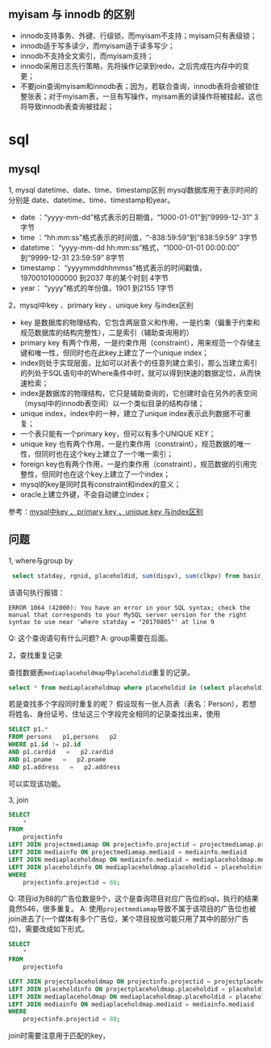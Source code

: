 ## myisam 与 innodb 的区别
- innodb支持事务、外键、行级锁，而myisam不支持；myisam只有表级锁；
- innodb适于写多读少，而myisam适于读多写少；
- innodb不支持全文索引，而myisam支持；
- innodb采用日志先行策略，先将操作记录到redo，之后完成在内存中的变更；
- 不要join查询myisam和innodb表；因为，若联合查询，innodb表将会被锁住整张表；对于myisam表，一旦有写操作，myisam表的读操作将被挂起，这也将导致innodb表查询被挂起；

# sql
## mysql
1, mysql datetime、date、time、timestamp区别
mysql数据库用于表示时间的分别是 date、datetime、time、timestamp和year。

- date ：“yyyy-mm-dd”格式表示的日期值，“1000-01-01”到“9999-12-31” 3字节
- time ：“hh:mm:ss”格式表示的时间值，“-838:59:59”到“838:59:59” 3字节
- datetime： “yyyy-mm-dd hh:mm:ss”格式，“1000-01-01 00:00:00” 到“9999-12-31 23:59:59” 8字节
- timestamp： “yyyymmddhhmmss”格式表示的时间戳值，19700101000000 到2037 年的某个时刻 4字节
- year： “yyyy”格式的年份值，1901 到2155 1字节

2，mysql中key 、primary key 、unique key 与index区别

- key 是数据库的物理结构，它包含两层意义和作用，一是约束（偏重于约束和规范数据库的结构完整性），二是索引（辅助查询用的）
- primary key 有两个作用，一是约束作用（constraint），用来规范一个存储主键和唯一性，但同时也在此key上建立了一个unique index；
- index则处于实现层面，比如可以对表个的任意列建立索引，那么当建立索引的列处于SQL语句中的Where条件中时，就可以得到快速的数据定位，从而快速检索；
- index是数据库的物理结构，它只是辅助查询的，它创建时会在另外的表空间（mysql中的innodb表空间）以一个类似目录的结构存储；
- unique index，index中的一种，建立了unique index表示此列数据不可重复；
- 一个表只能有一个primary key，但可以有多个UNIQUE KEY；
- unique key 也有两个作用，一是约束作用（constraint），规范数据的唯一性，但同时也在这个key上建立了一个唯一索引；
- foreign key也有两个作用，一是约束作用（constraint），规范数据的引用完整性，但同时也在这个key上建立了一个index；
- mysql的key是同时具有constraint和index的意义；
- oracle上建立外键，不会自动建立index；

参考：[mysql中key 、primary key 、unique key 与index区别](http://blog.csdn.net/nanamasuda/article/details/52543177)

## 问题
1, where与group by

```sql
 select statday, rgnid, placeholdid, sum(dispv), sum(clkpv) from basic_stat_d group by placeholdid,rgnid where statday = "20170805";
```
该语句执行报错：

```
ERROR 1064 (42000): You have an error in your SQL syntax; check the manual that corresponds to your MySQL server version for the right syntax to use near 'where statday = "20170805"' at line 9
```

Q: 这个查询语句有什么问题?
A: group需要在后面。

2，查找重复记录

查找数据表`mediaplaceholdmap`中`placeholdid`重复的记录。

```sql
select * from mediaplaceholdmap where placeholdid in (select placeholdid from mediaplaceholdmap group by placeholdid having count(placeholdid) > 1);
```

若是查找多个字段同时重复的呢？
假设现有一张人员表（表名：Person），若想将姓名、身份证号、住址这三个字段完全相同的记录查找出来，使用

```sql
SELECT p1.*
FROM persons   p1,persons   p2
WHERE p1.id != p2.id
AND p1.cardid   =   p2.cardid
AND p1.pname   =   p2.pname
AND p1.address   =   p2.address
```
可以实现该功能。

3, join

```sql
SELECT
    *
FROM
    projectinfo
LEFT JOIN projectmediamap ON projectinfo.projectid = projectmediamap.projectid
LEFT JOIN mediainfo ON projectmediamap.mediaid = mediainfo.mediaid
LEFT JOIN mediaplaceholdmap ON mediainfo.mediaid = mediaplaceholdmap.mediaid
LEFT JOIN placeholdinfo ON mediaplaceholdmap.placeholdid = placeholdinfo.id
WHERE
    projectinfo.projectid = 88;
```

Q: 项目id为88的广告位数是9个，这个是查询项目对应广告位的sql，执行的结果竟然546，很多重复。
A: 使用`projectmediamap`导致不属于该项目的广告位也被join进去了(一个媒体有多个广告位，某个项目投放可能只用了其中的部分广告位)，需要改成如下形式。

```sql
SELECT
    *
FROM
    projectinfo

LEFT JOIN projectplaceholdmap ON projectinfo.projectid = projectplaceholdmap.projectid
LEFT JOIN placeholdinfo ON projectplaceholdmap.placeholdid = placeholdinfo.id
LEFT JOIN mediaplaceholdmap ON mediaplaceholdmap.placeholdid = placeholdinfo.id
LEFT JOIN mediainfo ON mediaplaceholdmap.mediaid = mediainfo.mediaid
WHERE
    projectinfo.projectid = 88;
```
join时需要注意用于匹配的key，
